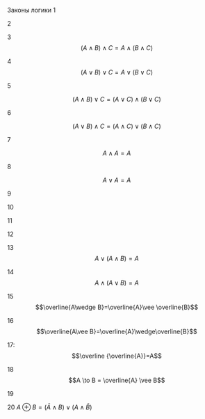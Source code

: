 Законы логики
1


2


3 $$(A \wedge  B) \wedge   C = A \wedge  (B \wedge  C)$$


4 $$\left( A\vee B \right)\vee C= A\vee \left( B\vee C \right)$$


5 

$$(A \wedge B) \vee C=(A \vee C) \wedge (B \vee C)$$

6

$$ (A \vee B) \wedge C = (A \wedge C) \vee  (B \wedge C)$$

7

$$ A \wedge A = A $$

8

$$A\vee A= A$$

9


10


11


12


13 $$A\vee \left( A\wedge B \right)=A$$          


14 $$A \wedge (A \vee B) = A$$

15 $$\overline{A\wedge B}=\overline{A}\vee \overline{B}$$


16 $$\overline{A\vee B}=\overline{A}\wedge\overline{B}$$


17:
  $$\overline {\overline{A}}=A$$


18 $$A \to B = \overline{A} \vee B$$


19


20
$A \oplus B = (\bar A \wedge B) \vee (A \wedge \bar B)$




